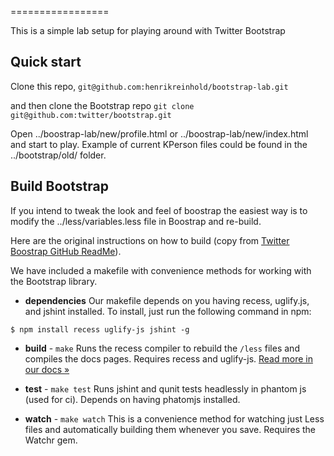 =================

This is a simple lab setup for playing around with Twitter Bootstrap


Quick start
-----------

Clone this repo, `git@github.com:henrikreinhold/bootstrap-lab.git`

and then clone the Bootstrap repo `git clone git@github.com:twitter/bootstrap.git`

Open ../boostrap-lab/new/profile.html or ../boostrap-lab/new/index.html and start to play.
Example of current KPerson files could be found in the ../bootstrap/old/ folder.

Build Bootstrap
----------

If you intend to tweak the look and feel of boostrap the easiest way is to modify the ../less/variables.less file in Boostrap
and re-build.

Here are the original instructions on how to build
(copy from [Twitter Boostrap GitHub ReadMe](https://github.com/twitter/bootstrap/)).

We have included a makefile with convenience methods for working with the Bootstrap library.

+ **dependencies**
Our makefile depends on you having recess, uglify.js, and jshint installed. To install, just run the following command in npm:

```
$ npm install recess uglify-js jshint -g
```

+ **build** - `make`
Runs the recess compiler to rebuild the `/less` files and compiles the docs pages. Requires recess and uglify-js. <a href="http://twitter.github.com/bootstrap/less.html#compiling">Read more in our docs &raquo;</a>

+ **test** - `make test`
Runs jshint and qunit tests headlessly in phantom js (used for ci). Depends on having phatomjs installed.

+ **watch** - `make watch`
This is a convenience method for watching just Less files and automatically building them whenever you save. Requires the Watchr gem.

